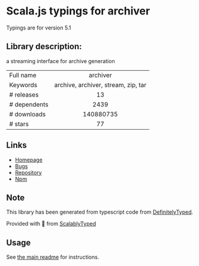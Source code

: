 
# Scala.js typings for archiver

Typings are for version 5.1

## Library description:
a streaming interface for archive generation

|                    |                 |
| ------------------ | :-------------: |
| Full name          | archiver |
| Keywords           | archive, archiver, stream, zip, tar |
| # releases         | 13 |
| # dependents       | 2439 |
| # downloads        | 140880735 |
| # stars            | 77 |

## Links
- [Homepage](https://github.com/archiverjs/node-archiver)
- [Bugs](https://github.com/archiverjs/node-archiver/issues)
- [Repository](https://github.com/archiverjs/node-archiver)
- [Npm](https://www.npmjs.com/package/archiver)
    


## Note
This library has been generated from typescript code from [DefinitelyTyped](https://definitelytyped.org).

Provided with :purple_heart: from [ScalablyTyped](https://github.com/oyvindberg/ScalablyTyped)

## Usage
See [the main readme](../../readme.md) for instructions.


